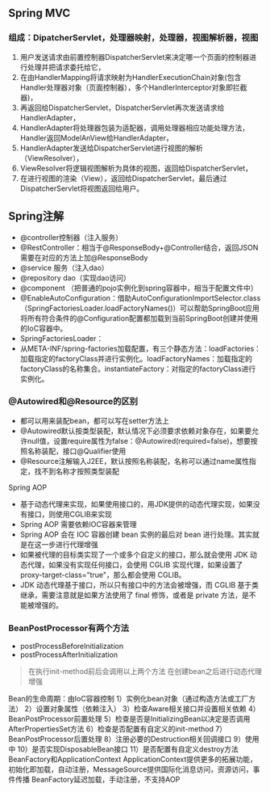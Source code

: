 ## Spring MVC
### 组成：DipatcherServlet，处理器映射，处理器，视图解析器，视图
1. 用户发送请求由前置控制器DispatcherServlet来决定哪一个页面的控制器进行处理并把请求委托给它，
2. 在由HandlerMapping将请求映射为HandlerExecutionChain对象(包含Handler处理器对象（页面控制器），多个HandlerInterceptor对象即拦截器)，
3. 再返回给DispatcherServlet，DispatcherServlet再次发送请求给HandlerAdapter，
4. HandlerAdapter将处理器包装为适配器，调用处理器相应功能处理方法，Handler返回ModelAnView给HandlerAdapter，
5. HandlerAdapter发送给DispatcherServlet进行视图的解析（ViewResolver），
6. ViewResolver将逻辑视图解析为具体的视图，返回给DispatcherServlet，
7. 在进行视图的渲染（View），返回给DispatcherServlet，最后通过DispatcherServlet将视图返回给用户。

## Spring注解
* @controller控制器（注入服务）
* @RestController：相当于@ResponseBody+@Controller结合，返回JSON需要在对应的方法上加@ResponseBody
* @service 服务（注入dao）
* @repository dao（实现dao访问）
* @component （把普通的pojo实例化到spring容器中，相当于配置文件中<bean id="" class="">）
* @EnableAutoConfiguration：借助AutoConfigurationImportSelector.class（SpringFactoriesLoader.loadFactoryNames()）可以帮助SpringBoot应用将所有符合条件的@Configuration配置都加载到当前SpringBoot创建并使用的IoC容器中。
*	SpringFactoriesLoader：
*	从META-INF/spring-factories加载配置，有三个静态方法：loadFactories：加载指定的factoryClass并进行实例化。loadFactoryNames：加载指定的factoryClass的名称集合。instantiateFactory：对指定的factoryClass进行实例化。

### @Autowired和@Resource的区别
* 都可以用来装配bean，都可以写在setter方法上
* @Autowired默认按类型装配，默认情况下必须要求依赖对象存在，如果要允许null值，设置require属性为false：@Autowired(required=false)，想要按照名称装配，接口@Qualifier使用
* @Resource注解输入J2EE，默认按照名称装配，名称可以通过name属性指定，找不到名称才按照类型装配

Spring AOP
* 基于动态代理来实现，如果使用接口的，用JDK提供的动态代理实现，如果没有接口，则使用CGLIB来实现
* Spring AOP 需要依赖IOC容器来管理
* Spring AOP 会在 IOC 容器创建 bean 实例的最后对 bean 进行处理。其实就是在这一步进行代理增强
* 如果被代理的目标类实现了一个或多个自定义的接口，那么就会使用 JDK 动态代理，如果没有实现任何接口，会使用 CGLIB 实现代理，如果设置了 proxy-target-class="true"，那么都会使用 CGLIB。
* JDK 动态代理基于接口，所以只有接口中的方法会被增强，而 CGLIB 基于类继承，需要注意就是如果方法使用了 final 修饰，或者是 private 方法，是不能被增强的。
### BeanPostProcessor有两个方法
* postProcessBeforeInitialization
* postProcessAfterInitialization
> 在执行init-method前后会调用以上两个方法
> 在创建bean之后进行动态代理增强

Bean的生命周期：由IoC容器控制
1）实例化bean对象（通过构造方法或工厂方法）
2）设置对象属性（依赖注入）
3）检查Aware相关接口并设置相关依赖
4）BeanPostProcessor前置处理
5）检查是否是InitializingBean以决定是否调用AfterPropertiesSet方法
6）检查是否配置有自定义的init-method
7）BeanPostProcessor后置处理
8）注册必要的Destruction相关回调接口
9）使用中
10）是否实现DisposableBean接口
11）是否配置有自定义destroy方法
BeanFactory和ApplicationContext
ApplicationContext提供更多的拓展功能，初始化即加载，自动注册，MessageSource提供国际化消息访问，资源访问，事件传播
BeanFactory延迟加载，手动注册，不支持AOP
